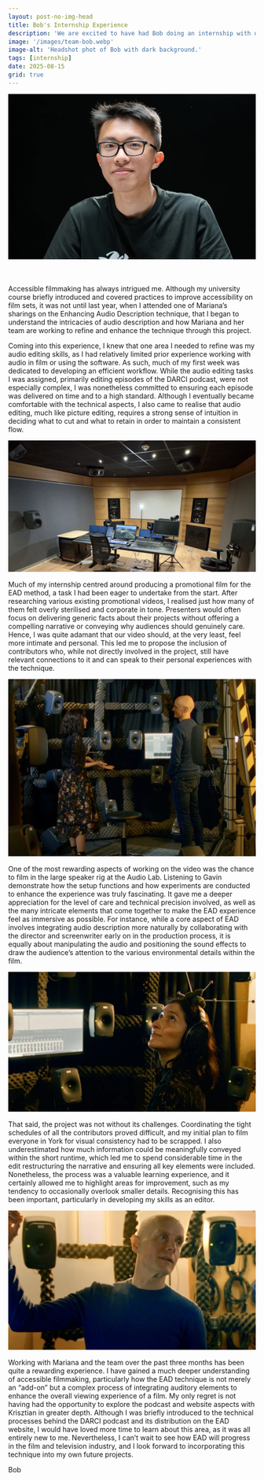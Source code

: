 ```yaml
---
layout: post-no-img-head
title: Bob's Internship Experience
description: 'We are excited to have had Bob doing an internship with us. In this post he sums up his experience on working on a promotional and a demo film for the EAD method.'
image: '/images/team-bob.webp'
image-alt: 'Headshot phot of Bob with dark background.'
tags: [internship]
date: 2025-08-15
grid: true
---
```


<center><img src="/images/team-bob.webp" alt="Headshot of Bob."  width="700"></center><br><br>

Accessible filmmaking has always intrigued me. Although my university course briefly introduced and covered practices to improve accessibility on film sets, it was not until last year, when I attended one of Mariana’s sharings on the Enhancing Audio Description technique, that I began to understand the intricacies of audio description and how Mariana and her team are working to refine and enhance the technique through this project.

Coming into this experience, I knew that one area I needed to refine was my audio editing skills, as I had relatively limited prior experience working with audio in film or using the software. As such, much of my first week was dedicated to developing an efficient workflow. While the audio editing tasks I was assigned, primarily editing episodes of the DARCI podcast, were not especially complex, I was nonetheless committed to ensuring each episode was delivered on time and to a high standard. Although I eventually became comfortable with the technical aspects, I also came to realise that audio editing, much like picture editing, requires a strong sense of intuition in deciding what to cut and what to retain in order to maintain a consistent flow.

![A photo of our audio mixing studio.](images/2025-08-15-bobs-internship-experience-04.webp)

Much of my internship centred around producing a promotional film for the EAD method, a task I had been eager to undertake from the start. After researching various existing promotional videos, I realised just how many of them felt overly sterilised and corporate in tone. Presenters would often focus on delivering generic facts about their projects without offering a compelling narrative or conveying why audiences should genuinely care. Hence, I was quite adamant that our video should, at the very least, feel more intimate and personal. This led me to propose the inclusion of contributors who, while not directly involved in the project, still have relevant connections to it and can speak to their personal experiences with the technique.

![Mariana and Gavin standing in a spacious room equipped with large speakers.](images/2025-08-15-bobs-internship-experience-01.webp)

One of the most rewarding aspects of working on the video was the chance to film in the large speaker rig at the Audio Lab. Listening to Gavin demonstrate how the setup functions and how experiments are conducted to enhance the experience was truly fascinating. It gave me a deeper appreciation for the level of care and technical precision involved, as well as the many intricate elements that come together to make the EAD experience feel as immersive as possible. For instance, while a core aspect of EAD involves integrating audio description more naturally by collaborating with the director and screenwriter early on in the production process, it is equally about manipulating the audio and positioning the sound effects to draw the audience’s attention to the various environmental details within the film.

![Mariana sitting in front of a computer screen with a measuring device on her head.](images/2025-08-15-bobs-internship-experience-02.webp)

That said, the project was not without its challenges. Coordinating the tight schedules of all the contributors proved difficult, and my initial plan to film everyone in York for visual consistency had to be scrapped. I also underestimated how much information could be meaningfully conveyed within the short runtime, which led me to spend considerable time in the edit restructuring the narrative and ensuring all key elements were included. Nonetheless, the process was a valuable learning experience, and it certainly allowed me to highlight areas for improvement, such as my tendency to occasionally overlook smaller details. Recognising this has been important, particularly in developing my skills as an editor.

![Gavin talking and gesturing with his hand.](images/2025-08-15-bobs-internship-experience-03.webp)

Working with Mariana and the team over the past three months has been quite a rewarding experience. I have gained a much deeper understanding of accessible filmmaking, particularly how the EAD technique is not merely an “add-on” but a complex process of integrating auditory elements to enhance the overall viewing experience of a film. My only regret is not having had the opportunity to explore the podcast and website aspects with Krisztian in greater depth. Although I was briefly introduced to the technical processes behind the DARCI podcast and its distribution on the EAD website, I would have loved more time to learn about this area, as it was all entirely new to me. Nevertheless, I can’t wait to see how EAD will progress in the film and television industry, and I look forward to incorporating this technique into my own future projects.

Bob
